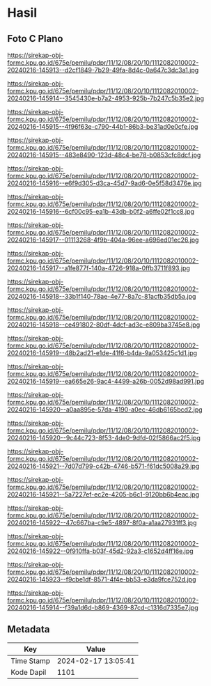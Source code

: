 # Hasil

## Foto C Plano

https://sirekap-obj-formc.kpu.go.id/675e/pemilu/pdpr/11/12/08/20/10/1112082010002-20240216-145913--d2cf1849-7b29-49fa-8d4c-0a647c3dc3a1.jpg

https://sirekap-obj-formc.kpu.go.id/675e/pemilu/pdpr/11/12/08/20/10/1112082010002-20240216-145914--3545430e-b7a2-4953-925b-7b247c5b35e2.jpg

https://sirekap-obj-formc.kpu.go.id/675e/pemilu/pdpr/11/12/08/20/10/1112082010002-20240216-145915--4f96f63e-c790-44b1-86b3-be31ad0e0cfe.jpg

https://sirekap-obj-formc.kpu.go.id/675e/pemilu/pdpr/11/12/08/20/10/1112082010002-20240216-145915--483e8490-123d-48c4-be78-b0853cfc8dcf.jpg

https://sirekap-obj-formc.kpu.go.id/675e/pemilu/pdpr/11/12/08/20/10/1112082010002-20240216-145916--e6f9d305-d3ca-45d7-9ad6-0e5f58d3476e.jpg

https://sirekap-obj-formc.kpu.go.id/675e/pemilu/pdpr/11/12/08/20/10/1112082010002-20240216-145916--6cf00c95-ea1b-43db-b0f2-a6ffe02f1cc8.jpg

https://sirekap-obj-formc.kpu.go.id/675e/pemilu/pdpr/11/12/08/20/10/1112082010002-20240216-145917--01113268-4f9b-404a-96ee-a696ed01ec26.jpg

https://sirekap-obj-formc.kpu.go.id/675e/pemilu/pdpr/11/12/08/20/10/1112082010002-20240216-145917--a1fe877f-140a-4726-918a-0ffb3711f893.jpg

https://sirekap-obj-formc.kpu.go.id/675e/pemilu/pdpr/11/12/08/20/10/1112082010002-20240216-145918--33b1f140-78ae-4e77-8a7c-81acfb35db5a.jpg

https://sirekap-obj-formc.kpu.go.id/675e/pemilu/pdpr/11/12/08/20/10/1112082010002-20240216-145918--ce491802-80df-4dcf-ad3c-e809ba3745e8.jpg

https://sirekap-obj-formc.kpu.go.id/675e/pemilu/pdpr/11/12/08/20/10/1112082010002-20240216-145919--48b2ad21-e1de-41f6-b4da-9a053425c1d1.jpg

https://sirekap-obj-formc.kpu.go.id/675e/pemilu/pdpr/11/12/08/20/10/1112082010002-20240216-145919--ea665e26-9ac4-4499-a26b-0052d98ad991.jpg

https://sirekap-obj-formc.kpu.go.id/675e/pemilu/pdpr/11/12/08/20/10/1112082010002-20240216-145920--a0aa895e-57da-4190-a0ec-46db6165bcd2.jpg

https://sirekap-obj-formc.kpu.go.id/675e/pemilu/pdpr/11/12/08/20/10/1112082010002-20240216-145920--9c44c723-8f53-4de0-9dfd-02f5866ac2f5.jpg

https://sirekap-obj-formc.kpu.go.id/675e/pemilu/pdpr/11/12/08/20/10/1112082010002-20240216-145921--7d07d799-c42b-4746-b571-f61dc5008a29.jpg

https://sirekap-obj-formc.kpu.go.id/675e/pemilu/pdpr/11/12/08/20/10/1112082010002-20240216-145921--5a7227ef-ec2e-4205-b6c1-9120bb6b4eac.jpg

https://sirekap-obj-formc.kpu.go.id/675e/pemilu/pdpr/11/12/08/20/10/1112082010002-20240216-145922--47c667ba-c9e5-4897-8f0a-a1aa27931ff3.jpg

https://sirekap-obj-formc.kpu.go.id/675e/pemilu/pdpr/11/12/08/20/10/1112082010002-20240216-145922--0f910ffa-b03f-45d2-92a3-c1652d4ff16e.jpg

https://sirekap-obj-formc.kpu.go.id/675e/pemilu/pdpr/11/12/08/20/10/1112082010002-20240216-145923--f9cbe1df-8571-4f4e-bb53-e3da9fce752d.jpg

https://sirekap-obj-formc.kpu.go.id/675e/pemilu/pdpr/11/12/08/20/10/1112082010002-20240216-145914--f39a1d6d-b869-4369-87cd-c1316d7335e7.jpg


## Metadata

| Key        | Value               |
| ---------- | ------------------- |
| Time Stamp | 2024-02-17 13:05:41 |
| Kode Dapil | 1101                |



